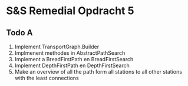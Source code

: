 # S&S Remedial Opdracht 5


## Todo A

1. Implement TransportGraph.Builder
2. Implmenent methodes in AbstractPathSearch
3. Implement a BreadFirstPath en BreadFirstSearch
4. Implement DepthFirstPath en DepthFirstSearch
5. Make an overview of all the path form all stations to all other stations with the least connections
